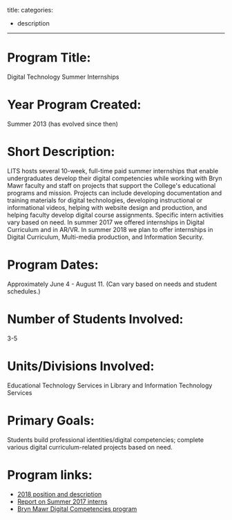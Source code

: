title: 
categories:
  - description
---


# Program Title: 
Digital Technology Summer Internships

# Year Program Created: 
Summer 2013 (has evolved since then)

# Short Description: 
LITS hosts several 10-week, full-time paid summer internships that enable undergraduates develop their digital competencies while working with Bryn Mawr faculty and staff on projects that support the College's educational programs and mission. Projects can include developing documentation and training materials for digital technologies, developing instructional or informational videos, helping with website design and production, and helping faculty develop digital course assignments. Specific intern activities vary based on need. In summer 2017 we offered internships in Digital Curriculum and in AR/VR. In summer 2018 we plan to offer internships in Digital Curriculum, Multi-media production, and Information Security.

# Program Dates: 
Approximately June 4 - August 11. (Can vary based on needs and student schedules.)

# Number of Students Involved: 
3-5

# Units/Divisions Involved: 
Educational Technology Services in Library and Information Technology Services

# Primary Goals: 
Students build professional identities/digital competencies; complete various digital curriculum-related projects based on need.

# Program links: 
- [2018 position and description](http://blendedlearning.blogs.brynmawr.edu/technology-bmc-internships-get-paid-to-develop-your-digital-competencies-this-summer/)
- [Report on Summer 2017 interns](http://blendedlearning.blogs.brynmawr.edu/summer-2017-what-our-summer-interns-were-up-to/)
- [Bryn Mawr Digital Competencies program](https://www.brynmawr.edu/digitalcompetencies)

